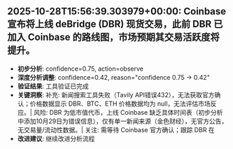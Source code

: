 
## 2025-10-28T15:56:39.303979+00:00: Coinbase 宣布将上线 deBridge (DBR) 现货交易，此前 DBR 已加入 Coinbase 的路线图，市场预期其交易活跃度将提升。
- **初步分析**: confidence=0.75, action=observe
- **深度分析调整**: confidence=0.42, reason="confidence 0.75 → 0.42"
- **验证结果**: 工具验证已完成
- **关键洞察**: 补充: 新闻搜索工具失败（Tavily API错误432），无法获取官方确认；价格数据显示 DBR、BTC、ETH 价格数据均为 null，无法评估市场反应。| 风险: DBR 为低市值代币，上线 Coinbase 缺乏具体时间表（初步分析中添加10月29日为错误信息），仅有单一新闻来源（金色财经），无官方公告，无交易量/流动性数据。| 关注: 需等待 Coinbase 官方确认；跟踪 DBR 在
- **改进建议**: 继续改进分析流程

